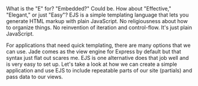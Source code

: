 What is the "E" for? "Embedded?" Could be. How about "Effective," "Elegant," or just "Easy"? EJS is a simple templating language that lets you generate HTML markup with plain JavaScript. No religiousness about how to organize things. No reinvention of iteration and control-flow. It's just plain JavaScript.

For applications that need quick templating, there are many options that we can use. Jade comes as the view engine for Express by default but that syntax just flat out scares me. EJS is one alternative does that job well and is very easy to set up. Let's take a look at how we can create a simple application and use EJS to include repeatable parts of our site (partials) and pass data to our views.
